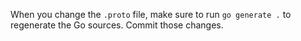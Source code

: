 When you change the `.proto` file, make sure to run `go generate .` to regenerate the Go sources. Commit those changes.
